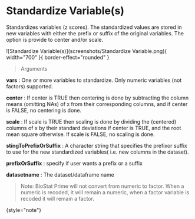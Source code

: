 # Standardize Variable(s)
Standardizes variables (z scores). The standardized values are stored in new variables with either the prefix or suffix of the original variables. The option is provide to center and/or scale.

![Standardize Variable(s)](screenshots/Standardize Variable.png){ width="700" }{ border-effect="rounded" }

>Arguments

__vars__
: One or more variables to standardize. Only numeric variables (not factors) supported.

__center__
: If center is TRUE then centering is done by subtracting the column means (omitting NAs) of x from their corresponding columns, and if center is FALSE, no centering is done.

__scale__
: If scale is TRUE then scaling is done by dividing the (centered) columns of x by their standard deviations if center is TRUE, and the root mean square otherwise. If scale is FALSE, no scaling is done.

__stingToPrefixOrSuffix__
: A character string that specifies the prefixor suffix to use for the new standardized variables( i.e. new columns in the dataset).

__prefixOrSuffix__
: specify if user wants a prefix or a suffix

__datasetname__
: The dataset/dataframe name

>Note: BioStat Prime will not convert from numeric to factor. When a numeric is recoded, it will remain a numeric, when a factor variable is recoded it will remain a factor.
> 
{style="note"}